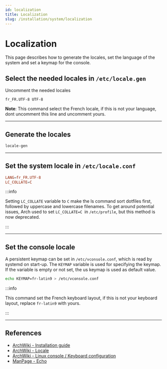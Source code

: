 ```yaml
---
id: localization
title: Localization
slug: /installation/system/localization
---
```


# Localization

This page describes how to generate the locales, set the language of the system and set a keymap for the console.

## Select the needed locales in `/etc/locale.gen`

Uncomment the needed locales

```
fr_FR.UTF-8 UTF-8
```

**Note**: This command select the French locale, if this is not your language, dont uncomment this line and uncomment yours.

---
 
## Generate the locales

``` bash
locale-gen
```

---

## Set the system locale in `/etc/locale.conf`

``` conf
LANG=fr_FR.UTF-8
LC_COLLATE=C
```

:::info

Setting `LC_COLLATE` variable to `C` make the ls command sort dotfiles first, followed by uppercase and lowercase filenames. To get around potential issues, Arch used to set `LC_COLLATE=C `in `/etc/profile`, but this method is now deprecated.

:::

---

## Set the console locale

A persistent keymap can be set in `/etc/vconsole.conf`, which is read by systemd on start-up. The `KEYMAP` variable is used for specifying the keymap. If the variable is empty or not set, the us keymap is used as default value.

``` bash
echo KEYMAP=fr-latin9 > /etc/vconsole.conf
```

:::info

This command set the French keyboard layout, if this is not your keyboard layout, replace `fr-latin9` with yours.

:::

---

## References

- [ArchWiki - Installation guide](https://wiki.archlinux.org/index.php/Installation_guide#Localization)
- [ArchWiki - Locale](https://wiki.archlinux.org/index.php/Locale)
- [ArchWiki - Linux console / Keyboard configuration](https://wiki.archlinux.org/index.php/Linux_console/Keyboard_configuration)
- [ManPage - Echo](https://jlk.fjfi.cvut.cz/arch/manpages/man/core/coreutils/echo.1.en)